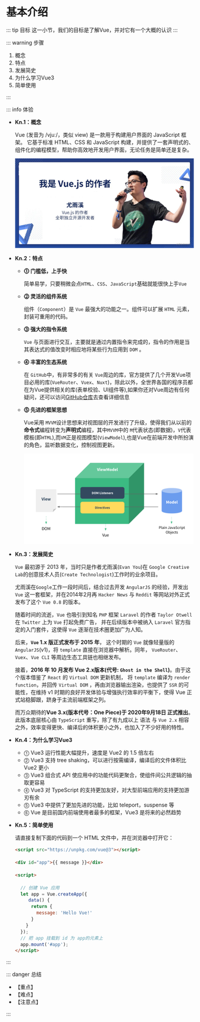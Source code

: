 # 基本介绍

::: tip 目标
这一小节，我们的目标是了解Vue，并对它有一个大概的认识
:::

::: warning 步骤

1. 概念
2. 特点
3. 发展简史
4. 为什么学习Vue3
5. 简单使用

:::

::: info 体验

* **Kn.1：概念**

  Vue (发音为 /vjuː/，类似 view) 是一款用于构建用户界面的 JavaScript 框架。
  它基于标准 HTML、CSS 和 JavaScript 构建，并提供了一套声明式的、组件化的编程模型，帮助你高效地开发用户界面，无论任务是简单还是复杂。

  ![尤雨溪](./images/image_202201071714.jpg)

* **Kn.2：特点**

  * **⓵ 门槛低，上手快**

    简单易学，只要稍微会点`HTML`、`CSS`、`JavaScript`基础就能很快上手`Vue`

  * **⓶ 灵活的组件系统**

    组件（`Component`）是 `Vue` 最强大的功能之一。组件可以扩展 `HTML` 元素，封装可重用的代码。

  * **⓷ 强大的指令系统**

    `Vue` 与页面进行交互，主要就是通过内置指令来完成的，指令的作用是当其表达式的值改变时相应地将某些行为应用到 `DOM` 。

  * **⓸ 丰富的生态系统**

    在 `GitHub`中，有非常多的有关 `Vue`周边的库，官方提供了几个开发Vue项目必用的库(`VueRouter`、`Vuex`、`Nuxt`)，除此以外，全世界各国的程序员都在为Vue提供相关的库(表单校验、UI组件等),如果你还对Vue周边有任何疑问，还可以访问[GitHub仓库](https://github.com/vuejs/awesome-vue)去查看详细信息

  * **⓹ 先进的框架思想**

    Vue采用 `MVVM`设计思想来对视图层的开发进行了升级，使得我们从以前的**命令式**编程转变为**声明式**编程，其中`MVVM`中的 `M`代表状态(即数据)，`V`代表模板(即`HTML`),而`VM`正是视图模型(`ViewModel`),也是Vue在前端开发中所扮演的角色，监听数据变化，控制视图更新。

    ![MVVM](./images/image_20222_01_08_2009.png)

* **Kn.3：发展简史**

  `Vue` 最初源于 2013 年，当时只是作者尤雨溪(`Evan You`)在 `Google Creative Lab`的创意技术人员(`Create Technologist`)工作时的业余项目。

  尤雨溪在`Google`工作一段时间后，结合过去开发 `AngularJS` 的经验，开发出 `Vue` 这一套框架，并在2014年2月再 `Hacker News` 与 `Reddit` 等网站对外正式发布了这个 `Vue 0.8` 的版本。

  随着时间的流逝，`Vue` 也吸引到知名 `PHP` 框架 `Laravel` 的作者 `Taylor Otwell` 在 `Twitter` 上为 `Vue` 打起免费广告， 并在后续版本中被纳入 `Laravel` 官方指定的入门套件，这使得 `Vue` 逐渐在技术圈更加广为人知。

  后来，**`Vue` 1.x 版正式发布于 2015 年**， 这个时期的 `Vue` 就像轻量版的 `AngularJS`(v1)，将 `template` 直接在浏览器中解析。同年， `VueRouter`、`Vuex`、`Vue CLI` 等周边生态工具链也相继发布。

  接着，**2016 年 10 月发布 Vue 2.x版本(代号: `Ghost in the Shell`)**。由于这个版本借鉴了 `React` 的 `Virtual DOM` 更新机制， 将 `template` 编译为 `render function`，并回传 `Virtual DOM` ，再由浏览器输出渲染，也提供了 `SSR` 的可能性，在维持 v1 时期的良好开发体验与增强执行效率的平衡下，使得 Vue 正式站稳脚跟，跻身于主流前端框架之列。

  而万众期待的**Vue 3.x(版本代号：One Piece)于 2020年9月18日 正式推出**。此版本底层核心由 `TypeScript` 重写，除了有九成以上 语法 与 `Vue 2.x` 相容之外，效率变得更快、编译后的体积更小之外，也加入了不少好用的特性。

* **Kn.4：为什么学习Vue3**

  * ⓵ Vue3 运行性能大幅提升，速度是 Vue2 的 1.5 倍左右
  * ⓶ Vue3 支持 tree shaking，可以进行按需编译，编译后的文件体积比 Vue2 更小
  * ⓷ Vue3 组合式 API 使应用中的功能代码更聚合，使组件间公共逻辑的抽取更容易
  * ⓸ Vue3 对 TypeScript 的支持更加友好，对大型前端应用的支持更加游刃有余
  * ⓹ Vue3 中提供了更加先进的功能，比如 teleport，suspense 等
  * ⓺ Vue 是目前国内前端使用者最多的框架，Vue3 是将来的必然趋势

* **Kn.5：简单使用**

  请直接复制下面的代码到一个 HTML 文件中，并在浏览器中打开它：

  ```html
  <script src="https://unpkg.com/vue@3"></script>
  
  <div id="app">{{ message }}</div>
  
  <script>

    // 创建 Vue 应用
    let app = Vue.createApp({
       data() {
        return {
          message: 'Hello Vue!'
        }
      }
    });
    // 把 app 挂载到 id 为 app的元素上
    app.mount('#app');
  </script>
  ```

:::

::: danger 总结

* 【重点】
* 【难点】
* 【注意点】

:::
